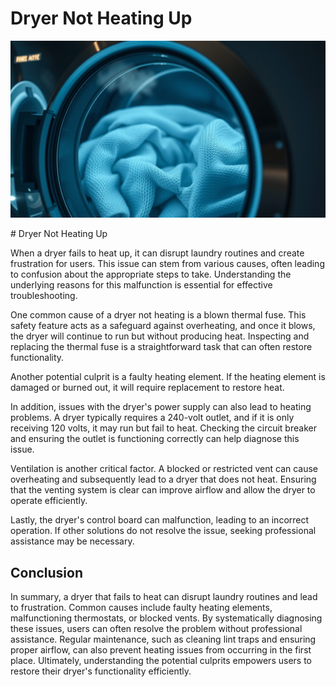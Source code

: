 <h1> Dryer Not Heating Up
 </h1><p><img src="/images/dryer_lacks_heating_function-1.jpg"></p># Dryer Not Heating Up

When a dryer fails to heat up, it can disrupt laundry routines and create frustration for users. This issue can stem from various causes, often leading to confusion about the appropriate steps to take. Understanding the underlying reasons for this malfunction is essential for effective troubleshooting.

One common cause of a dryer not heating is a blown thermal fuse. This safety feature acts as a safeguard against overheating, and once it blows, the dryer will continue to run but without producing heat. Inspecting and replacing the thermal fuse is a straightforward task that can often restore functionality.

Another potential culprit is a faulty heating element. If the heating element is damaged or burned out, it will require replacement to restore heat.

In addition, issues with the dryer's power supply can also lead to heating problems. A dryer typically requires a 240-volt outlet, and if it is only receiving 120 volts, it may run but fail to heat. Checking the circuit breaker and ensuring the outlet is functioning correctly can help diagnose this issue.

Ventilation is another critical factor. A blocked or restricted vent can cause overheating and subsequently lead to a dryer that does not heat. Ensuring that the venting system is clear can improve airflow and allow the dryer to operate efficiently.

Lastly, the dryer's control board can malfunction, leading to an incorrect operation. If other solutions do not resolve the issue, seeking professional assistance may be necessary.

## Conclusion

In summary, a dryer that fails to heat can disrupt laundry routines and lead to frustration. Common causes include faulty heating elements, malfunctioning thermostats, or blocked vents. By systematically diagnosing these issues, users can often resolve the problem without professional assistance. Regular maintenance, such as cleaning lint traps and ensuring proper airflow, can also prevent heating issues from occurring in the first place. Ultimately, understanding the potential culprits empowers users to restore their dryer's functionality efficiently.

